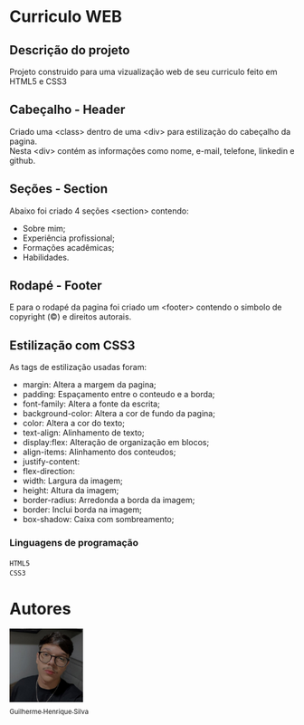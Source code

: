 # Curriculo WEB

## Descrição do projeto

Projeto construido para uma vizualização web de seu curriculo feito em HTML5 e CSS3

## Cabeçalho - Header 

Criado uma &lt;class&gt; dentro de uma &lt;div&gt; para estilização do cabeçalho da pagina.  
Nesta &lt;div&gt; contém as informações como nome, e-mail, telefone, linkedin e github.

## Seções - Section

Abaixo foi criado 4 seções &lt;section&gt; contendo:  
- Sobre mim;  
- Experiência profissional;  
- Formações acadêmicas;  
- Habilidades.

## Rodapé - Footer

E para o rodapé da pagina foi criado um &lt;footer&gt; contendo o simbolo de copyright (&copy;) e direitos autorais.

## Estilização com CSS3

As tags de estilização usadas foram:
- margin: Altera a margem da pagina;
- padding: Espaçamento entre o conteudo e a borda;
- font-family: Altera a fonte da escrita;
- background-color: Altera a cor de fundo da pagina;
- color: Altera a cor do texto;
- text-align: Alinhamento de texto;
- display:flex: Alteração de organização em blocos;
- align-items: Alinhamento dos conteudos;
- justify-content: 
- flex-direction: 
- width: Largura da imagem;
- height: Altura da imagem;
- border-radius: Arredonda a borda da imagem;
- border: Inclui borda na imagem;
- box-shadow: Caixa com sombreamento;

### Linguagens de programação

``HTML5``  
``CSS3``

# Autores

[<img src="perfil.jpg" width=130><br><sub>Guilherme Henrique Silva</sub>](https://github.com/Guilherme-Henr-Silva)
